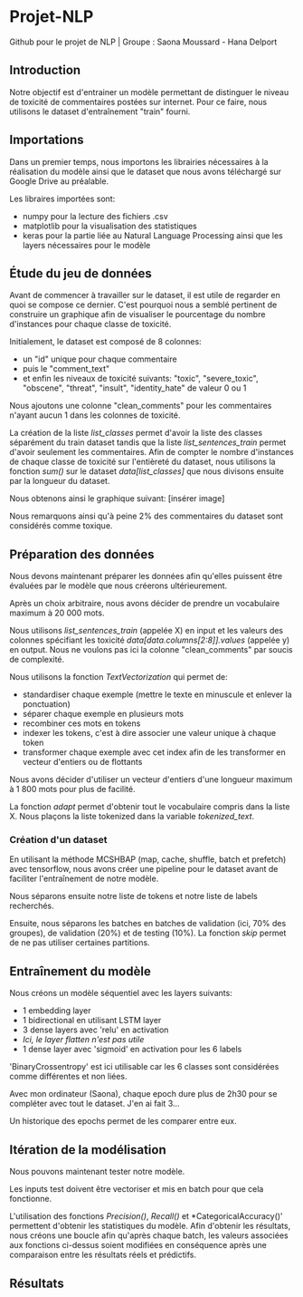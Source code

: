 # Projet-NLP
Github pour le projet de NLP | Groupe : Saona Moussard - Hana Delport

## Introduction

Notre objectif est d'entrainer un modèle permettant de distinguer le niveau de toxicité de commentaires postées sur internet.
Pour ce faire, nous utilisons le dataset d'entraînement "train" fourni.

## Importations

Dans un premier temps, nous importons les librairies nécessaires à la réalisation du modèle ainsi que le dataset que nous avons téléchargé sur Google Drive au préalable.

Les libraires importées sont:
- numpy pour la lecture des fichiers .csv
- matplotlib pour la visualisation des statistiques
- keras pour la partie liée au Natural Language Processing ainsi que les layers nécessaires pour le modèle

## Étude du jeu de données

Avant de commencer à travailler sur le dataset, il est utile de regarder en quoi se compose ce dernier.
C'est pourquoi nous a semblé pertinent de construire un graphique afin de visualiser le pourcentage du nombre d'instances pour chaque classe de toxicité.

Initialement, le dataset est composé de 8 colonnes:
- un "id" unique pour chaque commentaire
- puis le "comment_text"
- et enfin les niveaux de toxicité suivants: "toxic", "severe_toxic", "obscene", "threat", "insult", "identity_hate" de valeur 0 ou 1

Nous ajoutons une colonne "clean_comments" pour les commentaires n'ayant aucun 1 dans les colonnes de toxicité.

La création de la liste *list_classes* permet d'avoir la liste des classes séparément du train dataset tandis que la liste *list_sentences_train* permet d'avoir seulement les commentaires.
Afin de compter le nombre d'instances de chaque classe de toxicité sur l'entièreté du dataset, nous utilisons la fonction *sum()* sur le dataset *data[list_classes]* que nous divisons ensuite par la longueur du dataset.

Nous obtenons ainsi le graphique suivant:
[insérer image]

Nous remarquons ainsi qu'à peine 2% des commentaires du dataset sont considérés comme toxique.

## Préparation des données

Nous devons maintenant préparer les données afin qu'elles puissent être évaluées par le modèle que nous créerons ultérieurement.

Après un choix arbitraire, nous avons décider de prendre un vocabulaire maximum à 20 000 mots.

Nous utilisons *list_sentences_train* (appelée X) en input et les valeurs des colonnes spécifiant les toxicité *data[data.columns[2:8]].values* (appelée y) en output.
Nous ne voulons pas ici la colonne "clean_comments" par soucis de complexité.

Nous utilisons la fonction *TextVectorization* qui permet de:
- standardiser chaque exemple (mettre le texte en minuscule et enlever la ponctuation)
- séparer chaque exemple en plusieurs mots
- recombiner ces mots en tokens
- indexer les tokens, c'est à dire associer une valeur unique à chaque token
- transformer chaque exemple avec cet index afin de les transformer en vecteur d'entiers ou de flottants

Nous avons décider d'utiliser un vecteur d'entiers d'une longueur maximum à 1 800 mots pour plus de facilité.

La fonction *adapt* permet d'obtenir tout le vocabulaire compris dans la liste X.
Nous plaçons la liste tokenized dans la variable *tokenized_text*.

### Création d'un dataset

En utilisant la méthode MCSHBAP (map, cache, shuffle, batch et prefetch) avec tensorflow, nous avons créer une pipeline pour le dataset avant de faciliter l'entraînement de notre modèle.

Nous séparons ensuite notre liste de tokens et notre liste de labels recherchés.

Ensuite, nous séparons les batches en batches de validation (ici, 70% des groupes), de validation (20%) et de testing (10%).
La fonction *skip* permet de ne pas utiliser certaines partitions.

## Entraînement du modèle

Nous créons un modèle séquentiel avec les layers suivants:
- 1 embedding layer
- 1 bidirectional en utilisant LSTM layer
- 3 dense layers avec 'relu' en activation
- *Ici, le layer flatten n'est pas utile*
- 1 dense layer avec 'sigmoid' en activation pour les 6 labels

'BinaryCrossentropy' est ici utilisable car les 6 classes sont considérées comme différentes et non liées.

Avec mon ordinateur (Saona), chaque epoch dure plus de 2h30 pour se compléter avec tout le dataset.
J'en ai fait 3...

Un historique des epochs permet de les comparer entre eux.

## Itération de la modélisation

Nous pouvons maintenant tester notre modèle.

Les inputs test doivent être vectoriser et mis en batch pour que cela fonctionne.

L'utilisation des fonctions *Precision()*, *Recall()* et *CategoricalAccuracy()' permettent d'obtenir les statistiques du modèle.
Afin d'obtenir les résultats, nous créons une boucle afin qu'après chaque batch, les valeurs associées aux fonctions ci-dessus soient modifiées en conséquence après une comparaison entre les résultats réels et prédictifs. 

## Résultats
